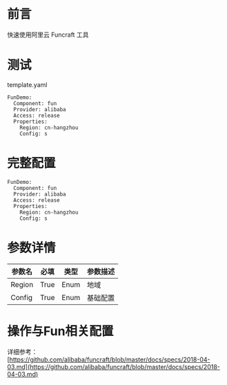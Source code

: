 # 前言

快速使用阿里云 Funcraft 工具

# 测试

template.yaml

```
FunDemo:
  Component: fun
  Provider: alibaba
  Access: release
  Properties:
    Region: cn-hangzhou
    Config: s
```


# 完整配置

```
FunDemo:
  Component: fun
  Provider: alibaba
  Access: release
  Properties:
    Region: cn-hangzhou
    Config: s
```

# 参数详情

| 参数名 |  必填  |  类型  |  参数描述  |
| --- |  ---  |  ---  |  ---  |
| Region | True | Enum | 地域 |
| Config | True | Enum | 基础配置 |

# 操作与Fun相关配置

详细参考： [https://github.com/alibaba/funcraft/blob/master/docs/specs/2018-04-03.md](https://github.com/alibaba/funcraft/blob/master/docs/specs/2018-04-03.md)